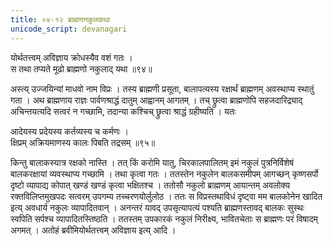 ```yaml
---
title: ०४-१२ ब्राह्मणनकुलकथा
unicode_script: devanagari
---
```

योर्थतत्त्वम् अविज्ञाय क्रोधस्यैव वशं गतः ।  
स तथा तप्यते मूढो ब्राह्मणो नकुलाद् यथा ॥९४॥

अस्त्य् उज्जयिन्यां माधवो नाम विप्रः । तस्य ब्राह्मणी प्रसूता, बालापत्यस्य रक्षार्थं ब्राह्मणम् अवस्थाप्य स्थातुं गता । अथ ब्राह्मणाय राज्ञः पार्वणश्राद्धं दातुम् आह्वानम् आगतम् । तच् छ्रुत्वा ब्राह्मणोपि सहजदारिद्र्याद् अचिन्तयत्यदि सत्वरं न गच्छामि, तदान्या कश्चिच् छ्रुत्वा श्राद्धं ग्रहीष्यति । यतः

आदेयस्य प्रदेयस्य कर्तव्यस्य च कर्मणः ।  
क्षिप्रम् अक्रियमाणस्य कालः पिबति तद्रसम् ॥९५॥

किन्तु बालाकस्यात्र रक्षको नास्ति । तत् किं करोमि यातु, चिरकालपालितम् इमं नकुलं पुत्रनिर्विशेषं बालकरक्षायां व्यवस्थाप्य गच्छामि । तथा कृत्वा गतः । ततस्तेन नकुलेन बालकसमीपम् आगच्छन् कृष्णसर्पो दृष्टो व्यापाद्य कोपात् खण्डं खण्डं कृत्वा भक्षितश्च । ततोसौ नकुलो ब्राह्मणम् आयान्तम् अवलोक्य रक्तविलिप्तमुखपदः सत्वरम् उपगम्य तच्चरणयोर्लुलोठ । ततः स विप्रस्तथाविधं दृष्ट्वा मम बालकोनेन खादित इत्य् अवधार्य नकुलः व्यापादितवान् । अनन्तरं यावद् उपसृत्यापत्यं पश्यति ब्राह्मणस्तावद् बालकः सुस्थः स्वपिति सर्पश्च व्यापादितस्तिष्ठति । ततस्तम् उपकारकं नकुलं निरीक्ष्य, भावितचेताः स ब्राह्मणः परं विषादम् अगमत् । अतोहं ब्रवीमियोर्थतत्त्वम् अविज्ञाय इत्य् आदि ।  
